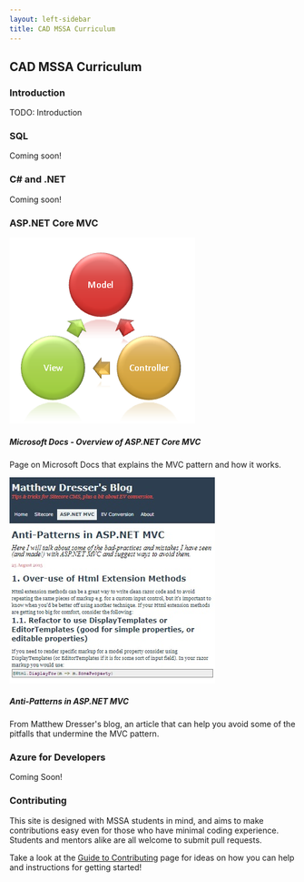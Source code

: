 ```yaml
---
layout: left-sidebar
title: CAD MSSA Curriculum
---
```


## CAD MSSA Curriculum

### Introduction

TODO: Introduction

### SQL

Coming soon!

### C# and .NET

Coming soon!

### ASP.NET Core MVC

<div class="resource-row">
    <div class="resource-div">
        <a href="https://docs.microsoft.com/en-us/aspnet/core/mvc/overview?view=aspnetcore-3.1" target="_blank">
            <img class="resource-image" src="images/mvc.jpg">
        </a>
        <h5 class="resource-title">Microsoft Docs - Overview of ASP.NET Core MVC</h5>
        <p class="resource-description">
            Page on Microsoft Docs that explains the MVC pattern and how it works.
        </p>
    </div>
    <div class="resource-div">
        <a href="https://www.matthewdresser.com/asp.net-mvc/anti-patterns" target="_blank">
            <img class="resource-image" src="images/mvc-anti-patterns.jpg">
        </a>
        <h5 class="resource-title">Anti-Patterns in ASP.NET MVC</h5>
        <p class="resource-description">
            From Matthew Dresser's blog, an article that can help you avoid some of the pitfalls that undermine the MVC pattern.
        </p>
    </div>
</div>

### Azure for Developers

Coming Soon!

### Contributing

This site is designed with MSSA students in mind, and aims to make contributions easy even for those who have minimal coding experience.  Students and mentors alike are all welcome to submit pull requests.

Take a look at the [Guide to Contributing](https://mssablog.github.io/contributing.html) page for ideas on how you can help and instructions for getting started!